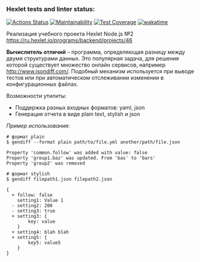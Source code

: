 ### Hexlet tests and linter status:

[![Actions Status](https://github.com/feeedback/backend-project-lvl2/workflows/hexlet-check/badge.svg)](https://github.com/feeedback/backend-project-lvl2/actions)
[![Maintainability](https://api.codeclimate.com/v1/badges/9152c9151d168318a60a/maintainability)](https://codeclimate.com/github/feeedback/backend-project-lvl2/maintainability)
[![Test Coverage](https://api.codeclimate.com/v1/badges/9152c9151d168318a60a/test_coverage)](https://codeclimate.com/github/feeedback/backend-project-lvl2/test_coverage)
[![wakatime](https://wakatime.com/badge/github/feeedback/backend-project-lvl2.svg)](https://wakatime.com/badge/github/feeedback/backend-project-lvl2)

Реализация учебного проекта Hexlet Node.js №2 https://ru.hexlet.io/programs/backend/projects/46

**Вычислитель отличий** – программа, определяющая разницу между двумя структурами данных. Это популярная задача, для решения которой существует множество онлайн сервисов, например http://www.jsondiff.com/. Подобный механизм используется при выводе тестов или при автоматическом отслеживании изменении в конфигурационных файлах.

Возможности утилиты:
- Поддержка разных входных форматов: yaml, json
- Генерация отчета в виде plain text, stylish и json

_Пример использования:_

```
# формат plain
$ gendiff --format plain path/to/file.yml another/path/file.json

Property 'common.follow' was added with value: false
Property 'group1.baz' was updated. From 'bas' to 'bars'
Property 'group2' was removed

# формат stylish
$ gendiff filepath1.json filepath2.json

{
  + follow: false
    setting1: Value 1
  - setting2: 200
  - setting3: true
  + setting3: {
        key: value
    }
  + setting4: blah blah
  + setting5: {
        key5: value5
    }
}
```
